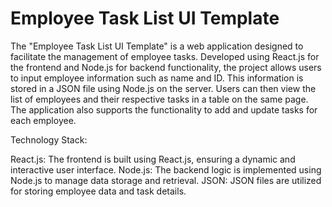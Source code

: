 # Employee Task List UI Template 

The "Employee Task List UI Template" is a web application designed to facilitate the management of employee tasks. 
Developed using React.js for the frontend and Node.js for backend functionality, the project allows users to input employee information such as name and ID. 
This information is stored in a JSON file using Node.js on the server.
Users can then view the list of employees and their respective tasks in a table on the same page. 
The application also supports the functionality to add and update tasks for each employee.

Technology Stack:

React.js: The frontend is built using React.js, ensuring a dynamic and interactive user interface.
Node.js: The backend logic is implemented using Node.js to manage data storage and retrieval.
JSON: JSON files are utilized for storing employee data and task details.
